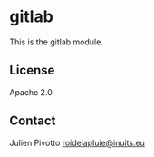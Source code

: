 # gitlab

This is the gitlab module.

License
-------

Apache 2.0


Contact
-------

Julien Pivotto <roidelapluie@inuits.eu>
